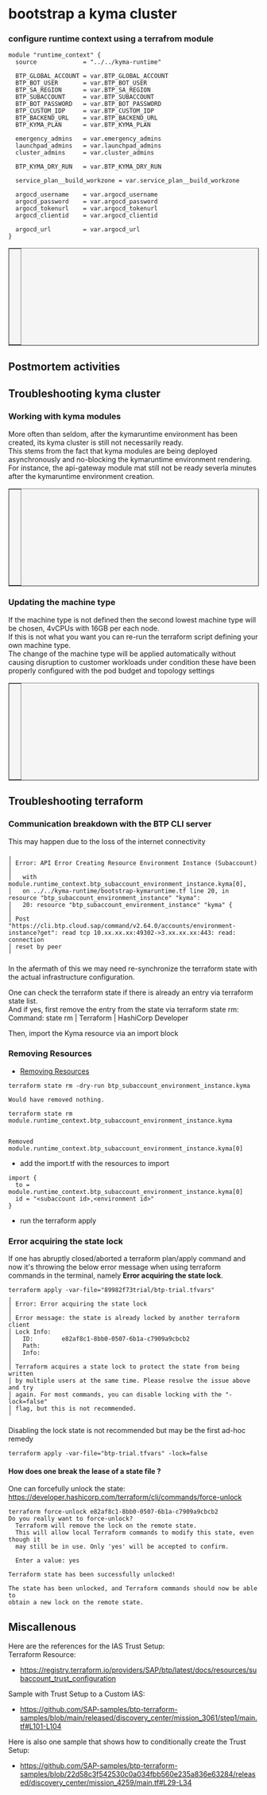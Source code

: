 bootstrap a kyma cluster
==============

### configure runtime context using a terrafrom module

```
module "runtime_context" {
  source             = "../../kyma-runtime"

  BTP_GLOBAL_ACCOUNT = var.BTP_GLOBAL_ACCOUNT
  BTP_BOT_USER       = var.BTP_BOT_USER
  BTP_SA_REGION      = var.BTP_SA_REGION
  BTP_SUBACCOUNT     = var.BTP_SUBACCOUNT
  BTP_BOT_PASSWORD   = var.BTP_BOT_PASSWORD
  BTP_CUSTOM_IDP     = var.BTP_CUSTOM_IDP
  BTP_BACKEND_URL    = var.BTP_BACKEND_URL
  BTP_KYMA_PLAN      = var.BTP_KYMA_PLAN
   
  emergency_admins   = var.emergency_admins
  launchpad_admins   = var.launchpad_admins
  cluster_admins     = var.cluster_admins

  BTP_KYMA_DRY_RUN   = var.BTP_KYMA_DRY_RUN

  service_plan__build_workzone = var.service_plan__build_workzone

  argocd_username    = var.argocd_username
  argocd_password    = var.argocd_password
  argocd_tokenurl    = var.argocd_tokenurl
  argocd_clientid    = var.argocd_clientid

  argocd_url         = var.argocd_url
}
```


<table style="width: 100%; border-collapse: collapse; background-color: #f5f5f5;" border="1">
<tbody>
<tr style="height: 193px;">
<td style="width: 71.6%; height: 193px;">
<div>
<h1><a href=""><img class="aligncenter" src="https://github.com/user-attachments/assets/742bc0db-512a-4b81-83c2-7dc9b1833f66" alt="" /></a></h1>
</div>
</td>
</tr>
</tbody>
</table>


## Postmortem activities

## Troubleshooting kyma cluster

### Working with kyma modules

More often than seldom, after the kymaruntime environment has been created, its kyma cluster is still not necessarily ready.  
This stems from the fact that kyma modules are being deployed asynchronously and no-blocking the kymaruntime environment rendering.  
For instance, the api-gateway module mat still not be ready severla minutes after the kymaruntime environment creation.  

<table style="width: 100%; border-collapse: collapse; background-color: #f5f5f5;" border="1">
<tbody>
<tr style="height: 193px;">
<td style="width: 71.6%; height: 193px;">
<div>
<h1><a href="https://gist.github.com/ptesny/2a6fce8d06a027f9e3b86967aeddf984#file-working-with-kyma-modules-md"><img class="aligncenter" src="https://github.com/user-attachments/assets/348e69bf-faf6-413d-9a6d-7c463e738170" alt="" /></a></h1>
</div>
</td>
</tr>
</tbody>
</table>

### Updating the machine type

If the machine type is not defined then the second lowest machine type will be chosen, 4vCPUs with 16GB per each node.  
If this is not what you want you can re-run the terraform script defining your own machine type.  
The change of the machine type will be applied automatically without causing disruption to customer workloads under condition these have been properly configured with the pod budget and topology settings

<table style="width: 100%; border-collapse: collapse; background-color: #f5f5f5;" border="1">
<tbody>
<tr style="height: 193px;">
<td style="width: 71.6%; height: 193px;">
<div>
<h1><a href="https://gist.github.com/ptesny/a56f092a0e4474444a75bb11cdc60836#file-troubleshooting-notes-md"><img class="aligncenter" src="https://github.com/user-attachments/assets/a2613e57-61b5-4fc5-90a1-2d083224af27" alt="" /></a></h1>
</div>
</td>
</tr>
</tbody>
</table>

## Troubleshooting terraform

### Communication breakdown with the BTP CLI server

This may happen due to the loss of the internet connectivity 

```
╷
│ Error: API Error Creating Resource Environment Instance (Subaccount)
│ 
│   with module.runtime_context.btp_subaccount_environment_instance.kyma[0],
│   on ../../kyma-runtime/bootstrap-kymaruntime.tf line 20, in resource "btp_subaccount_environment_instance" "kyma":
│   20: resource "btp_subaccount_environment_instance" "kyma" {
│ 
│ Post "https://cli.btp.cloud.sap/command/v2.64.0/accounts/environment-instance?get": read tcp 10.xx.xx.xx:49302->3.xx.xx.xx:443: read: connection
│ reset by peer
╵
```
In the afermath of this we may need re-synchronize the terraform state with the actual infrastructure configuration.  

One can check the terraform state if there is already an entry via terraform state list.  
And if yes, first remove the entry from the state via terraform state rm: Command: state rm | Terraform | HashiCorp Developer
 
Then, import the Kyma resource via an import block

### Removing Resources 

  * [Removing Resources](https://developer.hashicorp.com/terraform/language/resources/syntax#removing-resources)  

```
terraform state rm -dry-run btp_subaccount_environment_instance.kyma

Would have removed nothing.

```

```
terraform state rm module.runtime_context.btp_subaccount_environment_instance.kyma


Removed module.runtime_context.btp_subaccount_environment_instance.kyma[0]
```

  * add the import.tf with the resources to import
```
import {
  to = module.runtime_context.btp_subaccount_environment_instance.kyma[0]
  id = "<subaccount id>,<environment id>"
}
```
  * run the terraform apply

### Error acquiring the state lock  

If one has abruptly closed/aborted a terraform plan/apply command and now it's throwing the below error message when using terraform commands in the terminal, namely **Error acquiring the state lock**.  


```
terraform apply -var-file="89982f73trial/btp-trial.tfvars"
╷
│ Error: Error acquiring the state lock
│ 
│ Error message: the state is already locked by another terraform client
│ Lock Info:
│   ID:        e82af8c1-8bb0-0507-6b1a-c7909a9cbcb2
│   Path:      
│   Info:      
│ 
│ Terraform acquires a state lock to protect the state from being written
│ by multiple users at the same time. Please resolve the issue above and try
│ again. For most commands, you can disable locking with the "-lock=false"
│ flag, but this is not recommended.
╵
```

Disabling the lock state is not recommended but may be the first ad-hoc remedy

```
terraform apply -var-file="btp-trial.tfvars" -lock=false
```

#### How does one break the lease of a state file ?

One can forcefully unlock the state: https://developer.hashicorp.com/terraform/cli/commands/force-unlock

```
terraform force-unlock e82af8c1-8bb0-0507-6b1a-c7909a9cbcb2
Do you really want to force-unlock?
  Terraform will remove the lock on the remote state.
  This will allow local Terraform commands to modify this state, even though it
  may still be in use. Only 'yes' will be accepted to confirm.

  Enter a value: yes

Terraform state has been successfully unlocked!

The state has been unlocked, and Terraform commands should now be able to
obtain a new lock on the remote state.

```

## Miscallenous

Here are the references for the IAS Trust Setup:  
Terraform Resource: 
  * https://registry.terraform.io/providers/SAP/btp/latest/docs/resources/subaccount_trust_configuration  


Sample with Trust Setup to a Custom IAS:  
  * https://github.com/SAP-samples/btp-terraform-samples/blob/main/released/discovery_center/mission_3061/step1/main.tf#L101-L104  

Here is also one sample that shows how to conditionally create the Trust Setup:  
  * https://github.com/SAP-samples/btp-terraform-samples/blob/22d58c3f542530c0a034fbb560e235a836e63284/released/discovery_center/mission_4259/main.tf#L29-L34  

